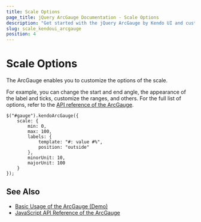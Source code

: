```yaml
---
title: Scale Options
page_title: jQuery ArcGauge Documentation - Scale Options
description: "Get started with the jQuery ArcGauge by Kendo UI and customize the options of its scale."
slug: scale_kendoui_arcgauge
position: 4
---
```


# Scale Options

The ArcGauge enables you to customize the options of the scale.

For example, you can change the start and end angle, the appearance of the label and ticks, customize the ranges, and others. For the full list of options, refer to the [API reference of the ArcGauge](/api/javascript/dataviz/ui/arcgauge).

    $("#gauge").kendoArcGauge({
        scale: {
            min: 0,
            max: 100,
            labels: {
                template: "#: value #%",
                position: "outside"
            },
            minorUnit: 10,
            majorUnit: 100
        }
    });

## See Also

* [Basic Usage of the ArcGauge (Demo)](https://demos.telerik.com/kendo-ui/arc-gauge/index)
* [JavaScript API Reference of the ArcGauge](/api/javascript/dataviz/ui/arcgauge)
